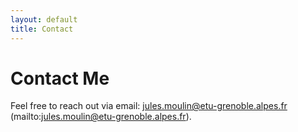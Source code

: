 ```yaml
---
layout: default
title: Contact
---
```

# Contact Me

Feel free to reach out via email: jules.moulin@etu-grenoble.alpes.fr (mailto:jules.moulin@etu-grenoble.alpes.fr).
